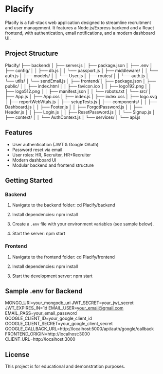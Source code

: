 # Placify

Placify is a full-stack web application designed to streamline recruitment and user management. It features a Node.js/Express backend and a React frontend, with authentication, email notifications, and a modern dashboard UI.

## Project Structure

Placify/
├── backend/
│   ├── server.js
│   ├── package.json
│   ├── .env
│   ├── config/
│   │   ├── db.js
│   │   └── passport.js
│   ├── middleware/
│   │   └── auth.js
│   ├── models/
│   │   └── User.js
│   ├── routes/
│   │   └── auth.js
│   └── utils/
│       └── sendEmail.js
│
├── frontend/
│   ├── package.json
│   ├── public/
│   │   ├── index.html
│   │   ├── favicon.ico
│   │   ├── logo192.png
│   │   ├── logo512.png
│   │   ├── manifest.json
│   │   └── robots.txt
│   └── src/
│       ├── App.js
│       ├── App.css
│       ├── index.js
│       ├── index.css
│       ├── logo.svg
│       ├── reportWebVitals.js
│       ├── setupTests.js
│       ├── components/
│       │   ├── Dashboard.js
│       │   ├── Footer.js
│       │   ├── ForgotPassword.js
│       │   ├── Header.js
│       │   ├── Login.js
│       │   ├── ResetPassword.js
│       │   └── Signup.js
│       ├── context/
│       │   └── AuthContext.js
│       └── services/
│           └── api.js

## Features
- User authentication (JWT & Google OAuth)
- Password reset via email
- User roles: HR, Recruiter, HR+Recruiter
- Modern dashboard UI
- Modular backend and frontend structure

## Getting Started

### Backend
1. Navigate to the backend folder:
   cd Placify/backend
   
2. Install dependencies:
   npm install

3. Create a `.env` file with your environment variables (see sample below).
4. Start the server:
   npm start

### Frontend
1. Navigate to the frontend folder:
   cd Placify/frontend
   
3. Install dependencies:
   npm install

4. Start the development server:
   npm start

## Sample .env for Backend

MONGO_URI=your_mongodb_uri
JWT_SECRET=your_jwt_secret
JWT_EXPIRES_IN=1d
EMAIL_USER=your_email@gmail.com
EMAIL_PASS=your_email_password
GOOGLE_CLIENT_ID=your_google_client_id
GOOGLE_CLIENT_SECRET=your_google_client_secret
GOOGLE_CALLBACK_URL=http://localhost:5000/api/auth/google/callback
FRONTEND_ORIGIN=http://localhost:3000
CLIENT_URL=http://localhost:3000

## License
This project is for educational and demonstration purposes.
